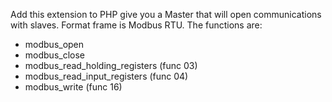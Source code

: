 Add this extension to PHP give you a Master that will open communications with slaves.
Format frame is Modbus RTU.
The functions are:
  * modbus\_open
  * modbus\_close
  * modbus\_read\_holding\_registers (func 03)
  * modbus\_read\_input\_registers (func 04)
  * modbus\_write (func 16)